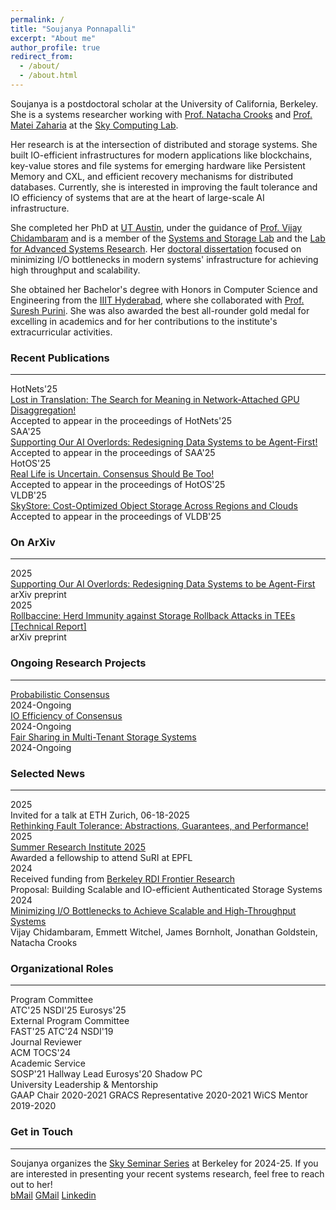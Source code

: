 ```yaml
---
permalink: /
title: "Soujanya Ponnapalli"
excerpt: "About me"
author_profile: true
redirect_from: 
  - /about/
  - /about.html
---
```


<!-- UC Berkeley -->
Soujanya is a postdoctoral scholar at the University of California, Berkeley.
She is a systems researcher working with [Prof. Natacha Crooks](https://nacrooks.github.io/) and [Prof. Matei Zaharia](https://people.eecs.berkeley.edu/~matei/) at
  the [Sky Computing Lab](https://sky.cs.berkeley.edu/).

Her research is at the intersection of distributed and storage systems.
She built IO-efficient infrastructures for modern applications like blockchains,
  key-value stores and file systems for emerging hardware like Persistent Memory and CXL,
  and efficient recovery mechanisms for distributed databases.
Currently, she is interested in improving the fault tolerance and IO efficiency of  systems that are at the heart of large-scale AI infrastructure.

<!-- UT Austin -->
She completed her PhD at [UT Austin](https://www.utexas.edu/),
  under the guidance of [Prof. Vijay Chidambaram](https://www.cs.utexas.edu/~vijay/) and
  is a member of the [Systems and Storage Lab](https://utsaslab.cs.utexas.edu/) and the [Lab for Advanced Systems Research](https://www.cs.utexas.edu/lasr/).
Her [doctoral dissertation](https://www.cs.utexas.edu/~soujanya/dissertation.pdf)
  focused on minimizing I/O bottlenecks in modern systems' infrastructure
  for achieving high throughput and scalability.

<!-- IIIT Hyderbad -->
She obtained her Bachelor's degree with Honors in Computer Science and Engineering
  from the [IIIT Hyderabad](https://iiit.ac.in/),
  where she collaborated with [Prof. Suresh Purini](https://www.iiit.ac.in/people/faculty/psuresh/).
She was also awarded the best all-rounder gold medal for excelling in academics and for her contributions
  to the institute's extracurricular activities.

### Recent Publications
-----
<div class="news-timeline">

  <div class="news-item">
    <div class="news-year">HotNets'25</div>
    <div class="news-content">
      <a href="">Lost in Translation: The Search for Meaning in Network-Attached GPU Disaggregation!</a><br>
      Accepted to appear in the proceedings of HotNets'25
    </div>
  </div>

  <div class="news-item">
    <div class="news-year">SAA'25</div>
    <div class="news-content">
      <a href="https://arxiv.org/pdf/2509.00997">Supporting Our AI Overlords: Redesigning Data Systems to be Agent-First!</a><br>
      Accepted to appear in the proceedings of SAA'25
    </div>
  </div>

  <div class="news-item">
    <div class="news-year">HotOS'25</div>
    <div class="news-content">
      <a href="https://sigops.org/s/conferences/hotos/2025/papers/hotos25-69.pdf">Real Life is Uncertain. Consensus Should Be Too!</a><br>
      Accepted to appear in the proceedings of HotOS'25
    </div>
  </div>

  <div class="news-item">
    <div class="news-year">VLDB'25</div>
    <div class="news-content">
      <a href="https://arxiv.org/pdf/2502.20818">SkyStore: Cost-Optimized Object Storage Across Regions and Clouds</a><br>
      Accepted to appear in the proceedings of VLDB'25
    </div>
  </div>

</div>


### On ArXiv
-----
<div class="news-timeline">
  
  <div class="news-item">
    <div class="news-year">2025</div>
    <div class="news-content">
      <a href="https://arxiv.org/abs/2509.00997">Supporting Our AI Overlords: Redesigning Data Systems to be Agent-First</a><br>
      arXiv preprint
    </div>
  </div>

  <div class="news-item">
    <div class="news-year">2025</div>
    <div class="news-content">
      <a href="https://www.arxiv.org/abs/2505.04014">Rollbaccine: Herd Immunity against Storage Rollback Attacks in TEEs [Technical Report]</a><br>
      arXiv preprint
    </div>
  </div>

</div>

### Ongoing Research Projects
-----

<div class="news-timeline news-timeline-horizontal">

  <div class="news-item">
    <div class="news-content">
      <a href="https://sigops.org/s/conferences/hotos/2025/papers/hotos25-69.pdf">Probabilistic Consensus</a><br>
      2024-Ongoing
    </div>
  </div>
  <div class="news-item">
    <div class="news-content">
      <a href="https://www.youtube.com/watch?v=KqOtzIuAmFk&list=PLfwvyNe91s6h17_c8zlCO2wxOYGg6HBVf&ab_channel=UCBSkyComputing">IO Efficiency of Consensus</a><br>
      2024-Ongoing
    </div>
  </div>
  <div class="news-item">
    <div class="news-content">
      <a href="https://www2.eecs.berkeley.edu/Pubs/TechRpts/2025/EECS-2025-97.pdf">Fair Sharing in Multi-Tenant Storage Systems</a><br>
      2024-Ongoing
    </div>
  </div>

</div>


### Selected News
-----

<div class="news-timeline">
  <div class="news-item">
    <div class="news-year">2025</div>
    <div class="news-content">
      Invited for a talk at ETH Zurich, 06-18-2025<br>
      <a href="#">Rethinking Fault Tolerance: Abstractions, Guarantees, and Performance!</a>
    </div>
  </div>
  
  <div class="news-item">
    <div class="news-year">2025</div>
    <div class="news-content">
      <a href="https://suri.epfl.ch/#overview">Summer Research Institute 2025</a><br>
      Awarded a fellowship to attend SuRI at EPFL
    </div>
  </div>
    
  <div class="news-item">
    <div class="news-year">2024</div>
    <div class="news-content">
      Received funding from <a href="https://rdi.berkeley.edu/">Berkeley RDI Frontier Research</a><br>
      Proposal: Building Scalable and IO-efficient Authenticated Storage Systems
    </div>
  </div>
  
  <div class="news-item">
    <div class="news-year">2024</div>
    <div class="news-content">
      <a href="https://people.eecs.berkeley.edu/~soujanya/dissertation.pdf">Minimizing I/O Bottlenecks to Achieve Scalable and High-Throughput Systems</a><br>
      Vijay Chidambaram, Emmett Witchel, James Bornholt, Jonathan Goldstein, Natacha Crooks
    </div>
  </div>
</div>


### Organizational Roles
-----

<div class="roles-grid">
  <div class="role-box conference">
    <div class="role-title">Program Committee</div>
    <div class="role-items">
      <span class="role-item">ATC'25</span>
      <span class="role-item">NSDI'25</span>
      <span class="role-item">Eurosys'25</span>
    </div>
  </div>

  <div class="roles-row">
    <div class="role-box conference">
      <div class="role-title">External Program Committee</div>
      <div class="role-items">
        <span class="role-item">FAST'25</span>
        <span class="role-item">ATC'24</span>
        <span class="role-item">NSDI'19</span>
      </div>
    </div>
    <div class="role-box academic">
      <div class="role-title">Journal Reviewer</div>
      <div class="role-items">
        <span class="role-item">ACM TOCS'24</span>
      </div>
    </div>
  </div>

  <div class="role-box academic">
    <div class="role-title">Academic Service</div>
    <div class="role-items">
      <span class="role-item">SOSP'21 Hallway Lead</span>
      <span class="role-item">Eurosys'20 Shadow PC</span>
    </div>
  </div>

  <div class="role-box leadership">
    <div class="role-title">University Leadership & Mentorship</div>
    <div class="role-items">
      <span class="role-item">GAAP Chair 2020-2021</span>
      <span class="role-item">GRACS Representative 2020-2021</span>
      <span class="role-item">WiCS Mentor 2019-2020</span>
    </div>
  </div>
</div>

### Get in Touch
-----


<div class="roles-grid">
  <div class="role-box conference">
    <div class="role-title">  Soujanya organizes the <a href="https://sky.cs.berkeley.edu/">Sky Seminar Series</a> at Berkeley for 2024-25. If you are interested in presenting your recent systems research, feel free to reach out to her! </div>
    <div class="role-items">
      <span class="role-item"><a href="mailto:soujanya@berkeley.edu">bMail</a></span>
      <span class="role-item"><a href="mailto:soujanyap95@gmail.com">GMail</a></span>
      <span class="role-item"><a href="https://www.linkedin.com/in/soujanya-ponnapalli-553275107/">Linkedin</a></span>
    </div>
  </div>
</div>

<!-- "I am a postdoctoral scholar at the University of California, Berkeley, working in collaboration with Prof. Natacha Crooks and affiliated with the Sky Computing Lab within the EECS Department. Presently, my focus lies on untrusted storage systems and crash- and byzantine-fault tolerant distributed systems.

Prior to joining Berkeley, I completed my PhD in the CS Department at UT Austin, under the guidance of Prof. Vijay Chidambaram, as a member of the Systems and Storage Lab. My doctoral dissertation centered on minimizing I/O bottlenecks within modern systems' infrastructure to achieve heightened throughput and scalability.

Preceding my graduate studies, I obtained my Bachelor's degree with Honors in Computer Science and Engineering from the International Institute of Information Technology, Hyderabad (IIIT-H), where I collaborated with Prof. Suresh Purini. I was honored with the best all-rounder gold medal for academic excellence and my significant contributions to cultural and extracurricular activities at the institute." -->

<!-- This is the front page of a website that is powered by the [academicpages template](https://github.com/academicpages/academicpages.github.io) and hosted on GitHub pages. [GitHub pages](https://pages.github.com) is a free service in which websites are built and hosted from code and data stored in a GitHub repository, automatically updating when a new commit is made to the respository. This template was forked from the [Minimal Mistakes Jekyll Theme](https://mmistakes.github.io/minimal-mistakes/) created by Michael Rose, and then extended to support the kinds of content that academics have: publications, talks, teaching, a portfolio, blog posts, and a dynamically-generated CV. You can fork [this repository](https://github.com/academicpages/academicpages.github.io) right now, modify the configuration and markdown files, add your own PDFs and other content, and have your own site for free, with no ads! An older version of this template powers my own personal website at [stuartgeiger.com](http://stuartgeiger.com), which uses [this Github repository](https://github.com/staeiou/staeiou.github.io).

A data-driven personal website
======
Like many other Jekyll-based GitHub Pages templates, academicpages makes you separate the website's content from its form. The content & metadata of your website are in structured markdown files, while various other files constitute the theme, specifying how to transform that content & metadata into HTML pages. You keep these various markdown (.md), YAML (.yml), HTML, and CSS files in a public GitHub repository. Each time you commit and push an update to the repository, the [GitHub pages](https://pages.github.com/) service creates static HTML pages based on these files, which are hosted on GitHub's servers free of charge.

Many of the features of dynamic content management systems (like Wordpress) can be achieved in this fashion, using a fraction of the computational resources and with far less vulnerability to hacking and DDoSing. You can also modify the theme to your heart's content without touching the content of your site. If you get to a point where you've broken something in Jekyll/HTML/CSS beyond repair, your markdown files describing your talks, publications, etc. are safe. You can rollback the changes or even delete the repository and start over -- just be sure to save the markdown files! Finally, you can also write scripts that process the structured data on the site, such as [this one](https://github.com/academicpages/academicpages.github.io/blob/master/talkmap.ipynb) that analyzes metadata in pages about talks to display [a map of every location you've given a talk](https://academicpages.github.io/talkmap.html).

Getting started
======
1. Register a GitHub account if you don't have one and confirm your e-mail (required!)
1. Fork [this repository](https://github.com/academicpages/academicpages.github.io) by clicking the "fork" button in the top right. 
1. Go to the repository's settings (rightmost item in the tabs that start with "Code", should be below "Unwatch"). Rename the repository "[your GitHub username].github.io", which will also be your website's URL.
1. Set site-wide configuration and create content & metadata (see below -- also see [this set of diffs](http://archive.is/3TPas) showing what files were changed to set up [an example site](https://getorg-testacct.github.io) for a user with the username "getorg-testacct")
1. Upload any files (like PDFs, .zip files, etc.) to the files/ directory. They will appear at https://[your GitHub username].github.io/files/example.pdf.  
1. Check status by going to the repository settings, in the "GitHub pages" section

Site-wide configuration
------
The main configuration file for the site is in the base directory in [_config.yml](https://github.com/academicpages/academicpages.github.io/blob/master/_config.yml), which defines the content in the sidebars and other site-wide features. You will need to replace the default variables with ones about yourself and your site's github repository. The configuration file for the top menu is in [_data/navigation.yml](https://github.com/academicpages/academicpages.github.io/blob/master/_data/navigation.yml). For example, if you don't have a portfolio or blog posts, you can remove those items from that navigation.yml file to remove them from the header. 

Create content & metadata
------
For site content, there is one markdown file for each type of content, which are stored in directories like _publications, _talks, _posts, _teaching, or _pages. For example, each talk is a markdown file in the [_talks directory](https://github.com/academicpages/academicpages.github.io/tree/master/_talks). At the top of each markdown file is structured data in YAML about the talk, which the theme will parse to do lots of cool stuff. The same structured data about a talk is used to generate the list of talks on the [Talks page](https://academicpages.github.io/talks), each [individual page](https://academicpages.github.io/talks/2012-03-01-talk-1) for specific talks, the talks section for the [CV page](https://academicpages.github.io/cv), and the [map of places you've given a talk](https://academicpages.github.io/talkmap.html) (if you run this [python file](https://github.com/academicpages/academicpages.github.io/blob/master/talkmap.py) or [Jupyter notebook](https://github.com/academicpages/academicpages.github.io/blob/master/talkmap.ipynb), which creates the HTML for the map based on the contents of the _talks directory).

**Markdown generator**

I have also created [a set of Jupyter notebooks](https://github.com/academicpages/academicpages.github.io/tree/master/markdown_generator
) that converts a CSV containing structured data about talks or presentations into individual markdown files that will be properly formatted for the academicpages template. The sample CSVs in that directory are the ones I used to create my own personal website at stuartgeiger.com. My usual workflow is that I keep a spreadsheet of my publications and talks, then run the code in these notebooks to generate the markdown files, then commit and push them to the GitHub repository.

How to edit your site's GitHub repository
------
Many people use a git client to create files on their local computer and then push them to GitHub's servers. If you are not familiar with git, you can directly edit these configuration and markdown files directly in the github.com interface. Navigate to a file (like [this one](https://github.com/academicpages/academicpages.github.io/blob/master/_talks/2012-03-01-talk-1.md) and click the pencil icon in the top right of the content preview (to the right of the "Raw | Blame | History" buttons). You can delete a file by clicking the trashcan icon to the right of the pencil icon. You can also create new files or upload files by navigating to a directory and clicking the "Create new file" or "Upload files" buttons. 

Example: editing a markdown file for a talk
![Editing a markdown file for a talk](/images/editing-talk.png)

For more info
------
More info about configuring academicpages can be found in [the guide](https://academicpages.github.io/markdown/). The [guides for the Minimal Mistakes theme](https://mmistakes.github.io/minimal-mistakes/docs/configuration/) (which this theme was forked from) might also be helpful. -->
